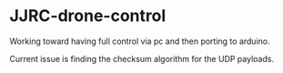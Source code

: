 # JJRC-drone-control

Working toward having full control via pc and then porting to arduino.

Current issue is finding the checksum algorithm for the UDP payloads. 
